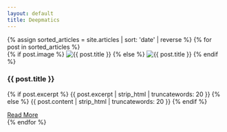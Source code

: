 ```yaml
---
layout: default
title: Deepmatics
---
```


<div class="blog-cards-container">
    {% assign sorted_articles = site.articles | sort: 'date' | reverse %}
    {% for post in sorted_articles %}
    <div class="blog-card">
        {% if post.image %}
            <img src="{{ post.image | relative_url }}" alt="{{ post.title }}" class="card-image" />
        {% else %}
            <img src="{{ '/assets/prompt-engineering/header.png' | relative_url }}" alt="{{ post.title }}" class="card-image" />
        {% endif %}
        <div class="card-content">
            <h3 class="card-title">{{ post.title }}</h3>
            <p class="card-description">
                {% if post.excerpt %}
                    {{ post.excerpt | strip_html | truncatewords: 20 }}
                {% else %}
                    {{ post.content | strip_html | truncatewords: 20 }}
                {% endif %}
            </p>
            <a href="{{ post.url | relative_url }}" class="card-link">Read More</a>
        </div>
    </div>
    {% endfor %}
</div>